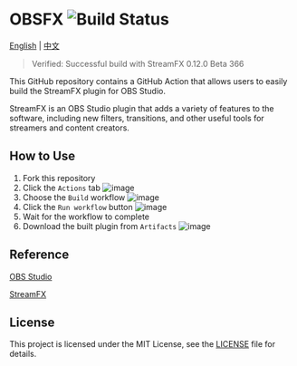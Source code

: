 # OBSFX ![Build Status](https://github.com/hydrotho/OBSFX/actions/workflows/main.yml/badge.svg)

[English](README.md) | [中文](README_zh.md)

> Verified: Successful build with StreamFX 0.12.0 Beta 366

This GitHub repository contains a GitHub Action that allows users to easily build the StreamFX plugin for OBS Studio.

StreamFX is an OBS Studio plugin that adds a variety of features to the software, including new filters, transitions, and other useful tools for streamers and content creators.

## How to Use

1. Fork this repository
2. Click the `Actions` tab
   ![image](https://github.com/hydrotho/OBSFX/assets/42911474/7fbbc55f-a916-428e-a402-fb5c1bb56b36)
3. Choose the `Build` workflow
   ![image](https://github.com/hydrotho/OBSFX/assets/42911474/feb07c04-fb44-4aa1-8166-245ca3bd13c2)
4. Click the `Run workflow` button
   ![image](https://github.com/hydrotho/OBSFX/assets/42911474/c5fa58b8-e1aa-4063-9cdb-215e2902ebfd)
5. Wait for the workflow to complete
6. Download the built plugin from `Artifacts`
   ![image](https://github.com/hydrotho/OBSFX/assets/42911474/75d0d6ee-b833-4c26-b8be-040c699bf129)

## Reference

[OBS Studio](https://github.com/obsproject/obs-studio)

[StreamFX](https://github.com/Xaymar/obs-StreamFX)

## License

This project is licensed under the MIT License, see the [LICENSE](LICENSE) file for details.
